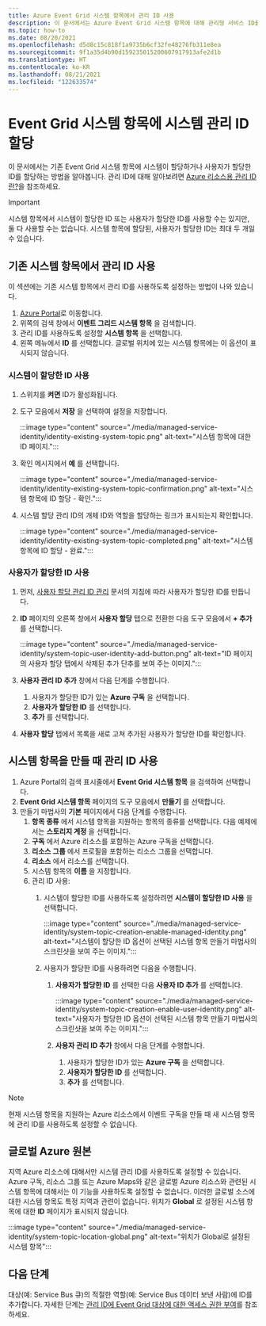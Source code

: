 ```yaml
---
title: Azure Event Grid 시스템 항목에서 관리 ID 사용
description: 이 문서에서는 Azure Event Grid 시스템 항목에 대해 관리형 서비스 ID를 사용하도록 설정하는 방법을 설명합니다.
ms.topic: how-to
ms.date: 08/20/2021
ms.openlocfilehash: d5d8c15c818f1a9735b6cf32fe48276fb311e8ea
ms.sourcegitcommit: 9f1a35d4b90d159235015200607917913afe2d1b
ms.translationtype: HT
ms.contentlocale: ko-KR
ms.lasthandoff: 08/21/2021
ms.locfileid: "122633574"
---
```

# <a name="assign-a-system-managed-identity-to-an-event-grid-system-topic"></a>Event Grid 시스템 항목에 시스템 관리 ID 할당
이 문서에서는 기존 Event Grid 시스템 항목에 시스템이 할당하거나 사용자가 할당한 ID를 할당하는 방법을 알아봅니다. 관리 ID에 대해 알아보려면 [Azure 리소스용 관리 ID란?](../active-directory/managed-identities-azure-resources/overview.md)을 참조하세요.  

> [!IMPORTANT]
> 시스템 항목에서 시스템이 할당한 ID 또는 사용자가 할당한 ID를 사용할 수는 있지만, 둘 다 사용할 수는 없습니다. 시스템 항목에 할당된, 사용자가 할당한 ID는 최대 두 개일 수 있습니다. 

## <a name="enable-managed-identity-for-an-existing-system-topic"></a>기존 시스템 항목에서 관리 ID 사용
이 섹션에는 기존 시스템 항목에서 관리 ID를 사용하도록 설정하는 방법이 나와 있습니다. 

1. [Azure Portal](https://portal.azure.com)로 이동합니다.
2. 위쪽의 검색 창에서 **이벤트 그리드 시스템 항목** 을 검색합니다.
3. 관리 ID를 사용하도록 설정할 **시스템 항목** 을 선택합니다. 
4. 왼쪽 메뉴에서 **ID** 를 선택합니다. 글로벌 위치에 있는 시스템 항목에는 이 옵션이 표시되지 않습니다. 

### <a name="enable-system-assigned-identity"></a>시스템이 할당한 ID 사용
1. 스위치를 **켜면** ID가 활성화됩니다. 
1. 도구 모음에서 **저장** 을 선택하여 설정을 저장합니다. 

    :::image type="content" source="./media/managed-service-identity/identity-existing-system-topic.png" alt-text="시스템 항목에 대한 ID 페이지."::: 
1. 확인 메시지에서 **예** 를 선택합니다. 

    :::image type="content" source="./media/managed-service-identity/identity-existing-system-topic-confirmation.png" alt-text="시스템 항목에 ID 할당 - 확인."::: 
1. 시스템 할당 관리 ID의 개체 ID와 역할을 할당하는 링크가 표시되는지 확인합니다. 

    :::image type="content" source="./media/managed-service-identity/identity-existing-system-topic-completed.png" alt-text="시스템 항목에 ID 할당 - 완료."::: 

### <a name="enable-user-assigned-identity"></a>사용자가 할당한 ID 사용

1. 먼저, [사용자 할당 관리 ID 관리](../active-directory/managed-identities-azure-resources/how-manage-user-assigned-managed-identities.md) 문서의 지침에 따라 사용자가 할당한 ID를 만듭니다. 
1. **ID** 페이지의 오른쪽 창에서 **사용자 할당** 탭으로 전환한 다음 도구 모음에서 **+ 추가** 를 선택합니다.

    :::image type="content" source="./media/managed-service-identity/system-topic-user-identity-add-button.png" alt-text="ID 페이지의 사용자 할당 탭에서 삭제된 추가 단추를 보여 주는 이미지.":::
1. **사용자 관리 ID 추가** 창에서 다음 단계를 수행합니다.
    1. 사용자가 할당한 ID가 있는 **Azure 구독** 을 선택합니다. 
    1. **사용자가 할당한 ID** 를 선택합니다. 
    1. **추가** 를 선택합니다. 
1. **사용자 할당** 탭에서 목록을 새로 고쳐 추가된 사용자가 할당한 ID를 확인합니다.

## <a name="enable-managed-identity-when-creating-a-system-topic"></a>시스템 항목을 만들 때 관리 ID 사용

1. Azure Portal의 검색 표시줄에서 **Event Grid 시스템 항목** 을 검색하여 선택합니다. 
1. **Event Grid 시스템 항목** 페이지의 도구 모음에서 **만들기** 를 선택합니다. 
1. 만들기 마법사의 **기본** 페이지에서 다음 단계를 수행합니다. 
    1. **항목 종류** 에서 시스템 항목을 지원하는 항목의 종류를 선택합니다. 다음 예제에서는 **스토리지 계정** 을 선택합니다. 
    2. **구독** 에서 Azure 리소스를 포함하는 Azure 구독을 선택합니다. 
    1. **리소스 그룹** 에서 프로필을 포함하는 리소스 그룹을 선택합니다. 
    1. **리소스** 에서 리소스를 선택합니다. 
    1. 시스템 항목의 **이름** 을 지정합니다.
    1. 관리 ID 사용:
        1. 시스템이 할당한 ID를 사용하도록 설정하려면 **시스템이 할당한 ID 사용** 을 선택합니다. 
        
            :::image type="content" source="./media/managed-service-identity/system-topic-creation-enable-managed-identity.png" alt-text="시스템이 할당한 ID 옵션이 선택된 시스템 항목 만들기 마법사의 스크린샷을 보여 주는 이미지.":::            
        1. 사용자가 할당한 ID를 사용하려면 다음을 수행합니다. 
            1. **사용자가 할당한 ID** 를 선택한 다음 **사용자 ID 추가** 를 선택합니다. 
        
                :::image type="content" source="./media/managed-service-identity/system-topic-creation-enable-user-identity.png" alt-text="사용자가 할당한 ID 옵션이 선택된 시스템 항목 만들기 마법사의 스크린샷을 보여 주는 이미지.":::            
            1. **사용자 관리 ID 추가** 창에서 다음 단계를 수행합니다.
                1. 사용자가 할당한 ID가 있는 **Azure 구독** 을 선택합니다. 
                1. **사용자가 할당한 ID** 를 선택합니다. 
                1. **추가** 를 선택합니다.                         

> [!NOTE]
> 현재 시스템 항목을 지원하는 Azure 리소스에서 이벤트 구독을 만들 때 새 시스템 항목에 관리 ID를 사용하도록 설정할 수 없습니다. 


## <a name="global-azure-sources"></a>글로벌 Azure 원본
지역 Azure 리소스에 대해서만 시스템 관리 ID를 사용하도록 설정할 수 있습니다. Azure 구독, 리소스 그룹 또는 Azure Maps와 같은 글로벌 Azure 리소스와 관련된 시스템 항목에 대해서는 이 기능을 사용하도록 설정할 수 없습니다. 이러한 글로벌 소스에 대한 시스템 항목도 특정 지역과 관련이 없습니다. 위치가 **Global** 로 설정된 시스템 항목에 대한 **ID** 페이지가 표시되지 않습니다. 

:::image type="content" source="./media/managed-service-identity/system-topic-location-global.png" alt-text="위치가 Global로 설정된 시스템 항목"::: 



## <a name="next-steps"></a>다음 단계
대상(예: Service Bus 큐)의 적절한 역할(예: Service Bus 데이터 보낸 사람)에 ID를 추가합니다. 자세한 단계는 [관리 ID에 Event Grid 대상에 대한 액세스 권한 부여](add-identity-roles.md)를 참조하세요. 